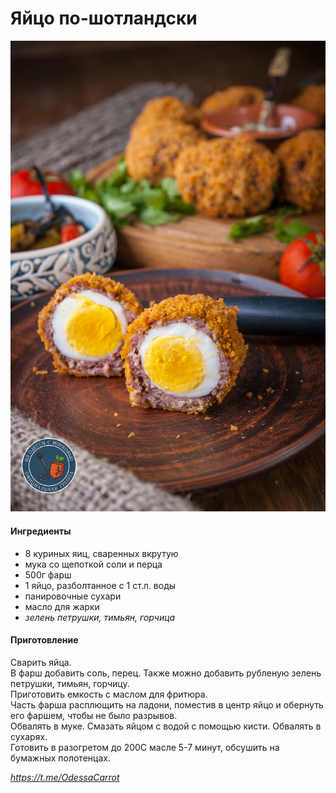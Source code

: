 # Яйцо по-шотландски

![](../pics/06be7cb0afed51552123e.jpg)

#### Ингредиенты

* 8 куриных яиц, сваренных вкрутую
* мука со щепоткой соли и перца
* 500г фарш
* 1 яйцо, разболтанное с 1 ст.л. воды
* панировочные сухари
* масло для жарки
* _зелень петрушки, тимьян, горчица_

#### Приготовление

Сварить яйца.  
В фарш добавить соль, перец. Также можно добавить рубленую зелень петрушки, тимьян, горчицу.  
Приготовить емкость с маслом для фритюра.  
Часть фарша расплющить на ладони, поместив в центр яйцо и обернуть его фаршем, чтобы не было разрывов.  
Обвалять в муке. Смазать яйцом с водой с помощью кисти. Обвалять в сухарях.  
Готовить в разогретом до 200С масле 5-7 минут, обсушить на бумажных полотенцах.

_https://t.me/OdessaCarrot_